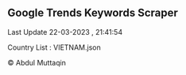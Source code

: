 

## Google Trends Keywords Scraper 
 
Last Update 22-03-2023 , 21:41:54

Country List :
VIETNAM.json



© Abdul Muttaqin 
